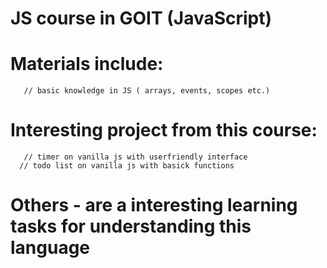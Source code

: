 # JS course in GOIT (JavaScript)

#  Materials include: 
       // basic knowledge in JS ( arrays, events, scopes etc.)

# Interesting project from this course:
       // timer on vanilla js with userfriendly interface
      // todo list on vanilla js with basick functions

# Others - are a interesting learning tasks for understanding this language

